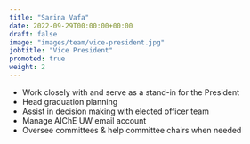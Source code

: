 ```yaml
---
title: "Sarina Vafa"
date: 2022-09-29T00:00:00+00:00
draft: false
image: "images/team/vice-president.jpg"
jobtitle: "Vice President"
promoted: true
weight: 2
---
```


- Work closely with and serve as a stand-in for the President
- Head graduation planning
- Assist in decision making with elected officer team
- Manage AIChE UW email account
- Oversee committees & help committee chairs when needed